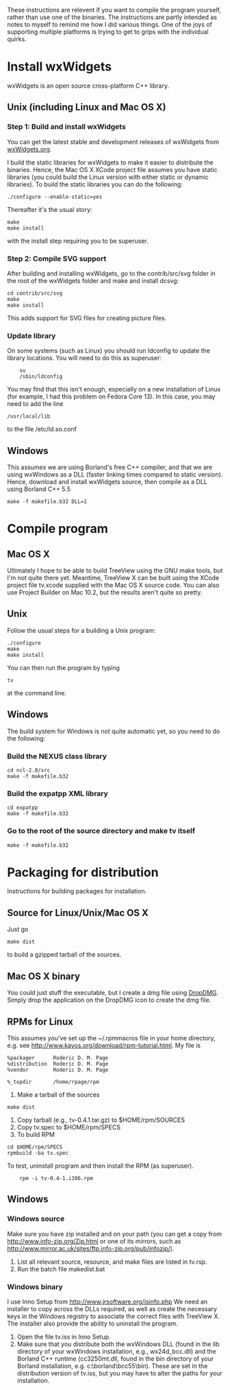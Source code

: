 These instructions are relevent if you want to compile the program yourself, rather than use one of the binaries. The instructions are partly intended as notes to myself to remind me how I did various things. One of the joys of supporting multiple platforms is trying to get to grips with the individual quirks.

# Install wxWidgets #

wxWidgets is an open source cross-platform C++ library.

## Unix (including Linux and Mac OS X) ##

### Step 1: Build and install wxWidgets ###

You can get the latest stable and development releases of wxWidgets from [wxWidgets.org](http://www.wxwidgets.org).

I build the static libraries for wxWidgets to make it easier to distribute the binaries. Hence, the Mac OS X XCode project file assumes you have static libraries (you could build the Linux version with either static or dynamic libraries). To build the static libraries you can do the following:
```
./configure --enable-static=yes
```
Thereafter it's the usual story:
```
make
make install
```
with the install step requiring you to be superuser.

### Step 2: Compile SVG support ###

After building and installing wxWidgets, go to the contrib/src/svg folder in the root of the wxWidgets folder and make and install dcsvg:
```
cd contrib/src/svg
make
make install
```
This adds support for SVG files for creating picture files.

### Update library ###

On some systems (such as Linux) you should run ldconfig to update the library locations. You will need to do this as superuser:
```
	su
	/sbin/ldconfig
```

You may find that this isn't enough, especially on a new installation of Linux (for example, I had this problem on Fedora Core 13). In this case, you may need to add the line
```
/usr/local/lib
```
to the file /etc/ld.so.conf

## Windows ##
This assumes we are using Borland's free C++ compiler, and that we are using wxWindows as a DLL (faster linking times compared to static version). Hence, download and install wxWidgets source, then compile as a DLL using Borland C++ 5.5
```
make -f makefile.b32 DLL=1
```

# Compile program #

## Mac OS X ##
Ultimately I hope to be able to build TreeView using the GNU make tools, but I'm not quite there yet. Meantime, TreeView X can be built using the XCode project file tv.xcode supplied with the Mac OS X source code. You can also use Project Builder on Mac 10.2, but the results aren't quite so pretty.

## Unix ##
Follow the usual steps for a building a Unix program:
```
./configure
make
make install
```

You can then run the program by typing
```
tv
```
at the command line.

## Windows ##
The build system for Windows is not quite automatic yet, so you need to do the following:

### Build the NEXUS class library ###
```
cd ncl-2.0/src
make -f makefile.b32	
```

### Build the expatpp XML library ###
```
cd expatpp
make -f makefile.b32	
```
### Go to the root of the source directory and make tv itself ###
```
make -f makefile.b32
```

# Packaging for distribution #

Instructions for building packages for installation.

## Source for Linux/Unix/Mac OS X ##
Just go
```
make dist
```
to build a gzipped tarball of the sources.

## Mac OS X binary ##
You could just stuff the executable, but I create a dmg file using [DropDMG](http://c-command.com/dropdmg/). Simply drop the application on the DropDMG icon to create the dmg file.

## RPMs for Linux ##
This assumes you've set up the ~/.rpmmacros file in your home directory, e.g. see http://www.kayos.org/download/rpm-tutorial.html. My file is
```
%packager      Roderic D. M. Page 
%distribution  Roderic D. M. Page
%vendor        Roderic D. M. Page

%_topdir       /home/rpage/rpm
```
  1. Make a tarball of the sources
```
make dist
```
  1. Copy tarball (e.g., tv-0.4.1.tar.gz) to $HOME/rpm/SOURCES
  1. Copy tv.spec to $HOME/rpm/SPECS
  1. To build RPM
```
cd $HOME/rpm/SPECS
rpmbuild -ba tv.spec
```

To test, uninstall program and then install the RPM (as superuser).
```
	rpm -i tv-0.4-1.i386.rpm
```

## Windows ##
### Windows source ###

Make sure you have zip installed and on your path (you can get a copy from http://www.info-zip.org/Zip.html or one of its mirrors, such as http://www.mirror.ac.uk/sites/ftp.info-zip.org/pub/infozip/).

  1. List all relevant source, resource, and make files are listed in tv.rsp.
  1. Run the batch file makedist.bat

### Windows binary ###

I use Inno Setup from http://www.jrsoftware.org/isinfo.php We need an installer to copy across the DLLs required, as well as create the necessary keys in the Windows registry to associate the correct files with TreeView X. The installer also provide the ability to uninstall the program.

  1. Open the file tv.iss in Inno Setup.
  1. Make sure that you distribute both the wxWindows DLL (found in the lib directory of your wxWindows installation, e.g., wx24d\_bcc.dll) and the Borland C++ runtime (cc3250mt.dll, found in the bin directory of your Borland installation, e.g. c:\borland\bcc55\bin). These are set in the distribution version of tv.iss, but you may have to alter the paths for your installation.